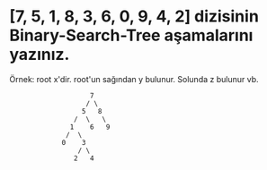 # [7, 5, 1, 8, 3, 6, 0, 9, 4, 2] dizisinin Binary-Search-Tree aşamalarını yazınız.

Örnek: root x'dir. root'un sağından y bulunur. Solunda z bulunur vb.

                        7
                       / \
                      5   8
                    /  \   \
                   1    6   9
                  /  \
                 0    3
                     / \
                    2   4  